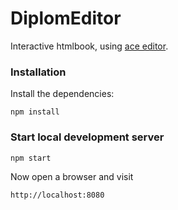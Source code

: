 # DiplomEditor
Interactive htmlbook, using [ace editor](https://github.com/ajaxorg/ace).
### Installation

Install the dependencies:
```
npm install
```

### Start local development server
```
npm start
```

Now open a browser and visit 
```
http://localhost:8080
```
